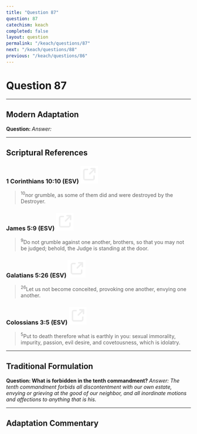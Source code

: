 ```yaml
---
title: "Question 87"
question: 87
catechism: keach
completed: false
layout: question
permalink: "/keach/questions/87"
next: "/keach/questions/88"
previous: "/keach/questions/86"
---
```

# Question 87
---
## Modern Adaptation
<strong>
    Question:
</strong>

<em>
    Answer:
</em>

---
## Scriptural References
### 1 Corinthians 10:10 (ESV) <a href="https://biblegateway.com/passage/?search=1+Corinthians+10%3A10&version=ESV"><img src="/assets/svg/link.svg"/></a>
> <sup>10</sup>nor grumble, as some of them did and were destroyed by the Destroyer.

### James 5:9 (ESV) <a href="https://biblegateway.com/passage/?search=James+5%3A9&version=ESV"><img src="/assets/svg/link.svg"/></a>
> <sup>9</sup>Do not grumble against one another, brothers, so that you may not be judged; behold, the Judge is standing at the door.

### Galatians 5:26 (ESV) <a href="https://biblegateway.com/passage/?search=Galatians+5%3A26&version=ESV"><img src="/assets/svg/link.svg"/></a>
> <sup>26</sup>Let us not become conceited, provoking one another, envying one another.

### Colossians 3:5 (ESV) <a href="https://biblegateway.com/passage/?search=Colossians+3%3A5&version=ESV"><img src="/assets/svg/link.svg"/></a>
> <sup>5</sup>Put to death therefore what is earthly in you: sexual immorality, impurity, passion, evil desire, and covetousness, which is idolatry.

---
## Traditional Formulation
<strong>
    Question: What is forbidden in the tenth commandment?
</strong>

<em>
    Answer: The tenth commandment forbids all discontentment with our own estate, envying or grieving at the good of our neighbor, and all inordinate motions and affections to anything that is his.
</em>

---
## Adaptation Commentary
